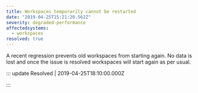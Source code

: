 ```yaml
---
title: Workspaces temporarily cannot be restarted
date: "2019-04-25T15:21:20.562Z"
severity: degraded-performance
affectedsystems:
  - workspaces
resolved: true
---
```


A recent regression prevents old workspaces from starting again. No data is lost and once the issue is resolved workspaces will start again as per usual.

<!--- language code: en -->

::: update Resolved | 2019-04-25T18:10:00.000Z

:::
